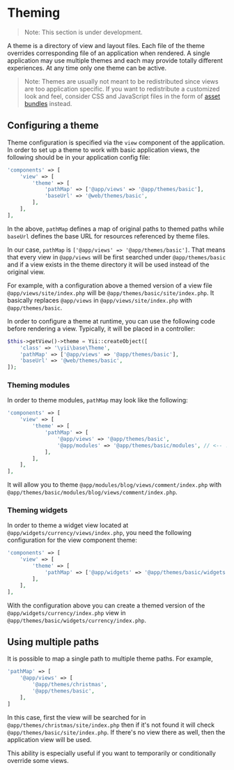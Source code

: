 Theming
=======

> Note: This section is under development.

A theme is a directory of view and layout files. Each file of the theme overrides corresponding file of an application
when rendered. A single application may use multiple themes and each may provide totally different experiences. At any
time only one theme can be active.

> Note: Themes are usually not meant to be redistributed since views are too application specific. If you want to
  redistribute a customized look and feel, consider CSS and JavaScript files in the form of [asset bundles](structure-assets.md) instead.

Configuring a theme
-------------------

Theme configuration is specified via the `view` component of the application. In order to set up a theme to work with basic
application views, the following should be in your application config file:

```php
'components' => [
    'view' => [
        'theme' => [
            'pathMap' => ['@app/views' => '@app/themes/basic'],
            'baseUrl' => '@web/themes/basic',
        ],
    ],
],
```

In the above, `pathMap` defines a map of original paths to themed paths while `baseUrl` defines the base URL for
resources referenced by theme files.

In our case, `pathMap` is `['@app/views' => '@app/themes/basic']`. That means that every view in `@app/views` will be
first searched under `@app/themes/basic` and if a view exists in the theme directory it will be used instead of the
original view.

For example, with a configuration above a themed version of a view file `@app/views/site/index.php` will be
`@app/themes/basic/site/index.php`. It basically replaces `@app/views` in `@app/views/site/index.php` with
`@app/themes/basic`.

In order to configure a theme at runtime, you can use the following code before rendering a view. Typically, it will be
placed in a controller:

```php
$this->getView()->theme = Yii::createObject([
    'class' => '\yii\base\Theme',
    'pathMap' => ['@app/views' => '@app/themes/basic'],
    'baseUrl' => '@web/themes/basic',
]);
```

### Theming modules

In order to theme modules, `pathMap` may look like the following:

```php
'components' => [
    'view' => [
        'theme' => [
            'pathMap' => [
                '@app/views' => '@app/themes/basic',
                '@app/modules' => '@app/themes/basic/modules', // <-- !!!
            ],
        ],
    ],
],
```

It will allow you to theme `@app/modules/blog/views/comment/index.php` with `@app/themes/basic/modules/blog/views/comment/index.php`.

### Theming widgets

In order to theme a widget view located at `@app/widgets/currency/views/index.php`, you need the following configuration for
the view component theme:

```php
'components' => [
    'view' => [
        'theme' => [
            'pathMap' => ['@app/widgets' => '@app/themes/basic/widgets'],
        ],
    ],
],
```

With the configuration above you can create a themed version of the `@app/widgets/currency/index.php` view in
`@app/themes/basic/widgets/currency/index.php`.

Using multiple paths
--------------------

It is possible to map a single path to multiple theme paths. For example,

```php
'pathMap' => [
    '@app/views' => [
        '@app/themes/christmas',
        '@app/themes/basic',
    ],
]
```

In this case, first the view will be searched for in `@app/themes/christmas/site/index.php` then if it's not found it will check
`@app/themes/basic/site/index.php`. If there's no view there as well, then the application view will be used.

This ability is especially useful if you want to temporarily or conditionally override some views.
